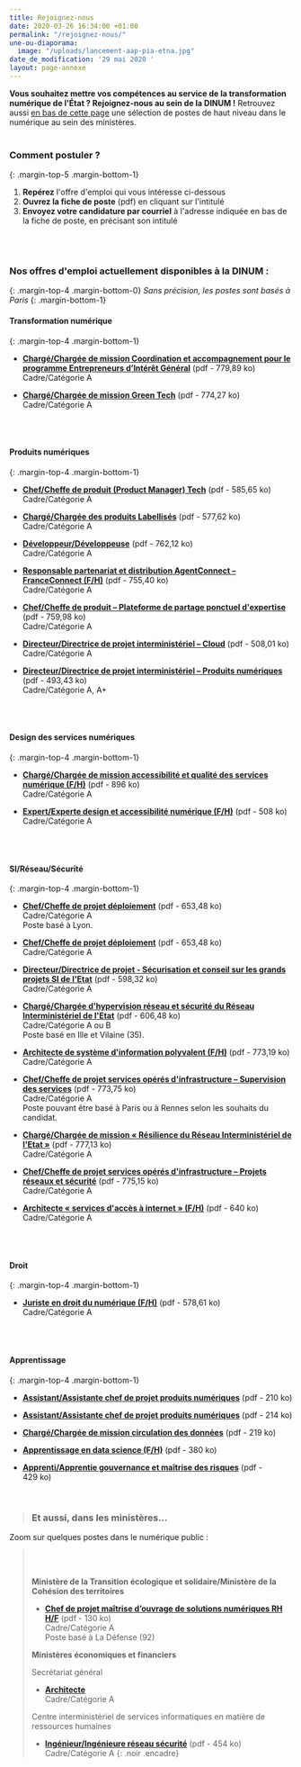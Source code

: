 ```yaml
---
title: Rejoignez-nous
date: 2020-03-26 16:34:00 +01:00
permalink: "/rejoignez-nous/"
une-ou-diaporama:
  image: "/uploads/lancement-aap-pia-etna.jpg"
date_de_modification: '29 mai 2020 '
layout: page-annexe
---
```


**Vous souhaitez mettre vos compétences au service de la transformation numérique de l'État ? Rejoignez-nous au sein de la DINUM !** 
Retrouvez aussi [en bas de cette page](#offresministères) une sélection de postes de haut niveau dans le numérique au sein des ministères.
<br>
<br>

### Comment postuler ?
{: .margin-top-5 .margin-bottom-1} 
1. **Repérez** l'offre d'emploi qui vous intéresse ci-dessous
2. **Ouvrez la fiche de poste** (pdf) en cliquant sur l'intitulé
3. **Envoyez votre candidature par courriel** à l'adresse indiquée en bas de la fiche de poste, en précisant son intitulé
<br>
<br>

### Nos offres d'emploi actuellement disponibles à la DINUM :
{: .margin-top-4 .margin-bottom-0} 
*Sans précision, les postes sont basés à Paris*
{: .margin-bottom-1} 

#### **Transformation numérique**
{: .margin-top-4 .margin-bottom-1} 
* [**Chargé/Chargée de mission Coordination et accompagnement pour le programme Entrepreneurs d’Intérêt Général**](https://place-ep-recrute.talent-soft.com/Handlers/download.ashx?filetype=1032&fileguid=37938866-96d3-44ce-b85c-5f9f77f45e17&offerid=375131 "Chargé/Chargée de mission Coordination et accompagnement pour le programme Entrepreneurs d’Intérêt Général - Télécharger le pdf") (pdf - 779,89&nbsp;ko)
<br>Cadre/Catégorie A

* [**Chargé/Chargée de mission Green Tech**](https://place-ep-recrute.talent-soft.com/Handlers/download.ashx?filetype=1032&fileguid=d76294f5-df23-4c7e-bc3c-486a09b35aa8&offerid=374102 "Chargé/Chargée de mission Green Tech - Télécharger le pdf") (pdf - 774,27&nbsp;ko)
<br>Cadre/Catégorie A
<br>
<br>

#### **Produits numériques**
{: .margin-top-4 .margin-bottom-1} 
* [**Chef/Cheffe de produit (Product Manager) Tech**](https://place-ep-recrute.talent-soft.com/Handlers/download.ashx?filetype=1032&fileguid=4c07eee6-4395-40cf-b280-1cc56a4a8f98&offerid=377226 "Chef/Cheffe de produit (Product Manager) Tech - Télécharger le pdf") (pdf - 585,65&nbsp;ko)
<br>Cadre/Catégorie A

* [**Chargé/Chargée des produits Labellisés**](https://place-ep-recrute.talent-soft.com/Handlers/download.ashx?filetype=1032&fileguid=d3daf5e5-4989-430e-847d-9cd3ff446fef&offerid=377221 "Chargé/Chargée des produits Labellisés - Télécharger le pdf") (pdf - 577,62&nbsp;ko)
<br>Cadre/Catégorie A

* [**Développeur/Développeuse**](https://place-ep-recrute.talent-soft.com/Handlers/download.ashx?filetype=1032&fileguid=fbfc66b4-307c-432e-b3f8-f6e3ee0bd2b5&offerid=375130 "Développeur/Développeuse - Télécharger le pdf") (pdf - 762,12&nbsp;ko)
<br>Cadre/Catégorie A

* [**Responsable partenariat et distribution AgentConnect – FranceConnect (F/H)**](https://place-ep-recrute.talent-soft.com/Handlers/download.ashx?filetype=1032&fileguid=4eead9d5-b760-4eb0-b695-1fc8bbc361ee&offerid=374096 "Responsable partenariat et distribution AgentConnect – FranceConnect (F/H) - Télécharger le pdf") (pdf - 755,40&nbsp;ko)
<br>Cadre/Catégorie A

* [**Chef/Cheffe de produit – Plateforme de partage ponctuel d'expertise**](https://place-ep-recrute.talent-soft.com/Handlers/download.ashx?filetype=1032&fileguid=713397d6-577a-40af-a975-ce60f0402eca&offerid=371415 "Chef/Cheffe de produit – Plateforme de partage ponctuel d'expertise - Télécharger le pdf") (pdf - 759,98&nbsp;ko)
<br>Cadre/Catégorie A

* [**Directeur/Directrice de projet interministériel – Cloud**](https://place-ep-recrute.talent-soft.com/Handlers/download.ashx?filetype=1032&fileguid=c6bc4b4a-2cfc-4a36-882d-65634a5dc352&offerid=366750 "Directeur/Directrice de projet interministériel – Cloud - Télécharger le pdf") (pdf - 508,01&nbsp;ko)
<br>Cadre/Catégorie A

* [**Directeur/Directrice de projet interministériel – Produits numériques**](https://place-ep-recrute.talent-soft.com/Handlers/download.ashx?filetype=1032&fileguid=be899574-340e-4ac7-9d91-c47f2049776c&offerid=366771 "Directeur/Directrice de projet interministériel – Produits numériques - Télécharger le pdf") (pdf - 493,43&nbsp;ko)
<br>Cadre/Catégorie A, A+
<br>
<br>

#### **Design des services numériques**
{: .margin-top-4 .margin-bottom-1}
* [**Chargé/Chargée de mission accessibilité et qualité des services numérique  (F/H)**](https://place-ep-recrute.talent-soft.com/Handlers/download.ashx?filetype=1032&fileguid=cb5c37d0-279b-41bd-a375-a468c056724b&offerid=370784) (pdf - 896&nbsp;ko)
<br>Cadre/Catégorie A

* [**Expert/Experte design et accessibilité numérique   (F/H)**](https://place-ep-recrute.talent-soft.com/Handlers/download.ashx?filetype=1032&fileguid=38fcb75b-1aeb-4b25-96e0-dbd5b28278b2&offerid=370785) (pdf - 508&nbsp;ko)
<br>Cadre/Catégorie A
<br>
<br>

#### **SI/Réseau/Sécurité**
{: .margin-top-4 .margin-bottom-1}
* [**Chef/Cheffe de projet déploiement**](https://place-ep-recrute.talent-soft.com/Handlers/download.ashx?filetype=1032&fileguid=ba351863-df27-4953-a86b-ad742a4b9786&offerid=377231 "Chef/Cheffe de projet déploiement - Télécharger le pdf") (pdf - 653,48&nbsp;ko)
<br>Cadre/Catégorie A
<br>Poste basé à Lyon.

* [**Chef/Cheffe de projet déploiement**](https://place-ep-recrute.talent-soft.com/Handlers/download.ashx?filetype=1032&fileguid=e803bde2-3915-4392-8d3f-20251c285343&offerid=377229 "Chef/Cheffe de projet déploiement - Télécharger le pdf") (pdf - 653,48&nbsp;ko)
<br>Cadre/Catégorie A

* [**Directeur/Directrice de projet - Sécurisation et conseil sur les grands projets SI de l'Etat**](https://place-ep-recrute.talent-soft.com/Handlers/download.ashx?filetype=1032&fileguid=4e62cb0a-2db7-495f-9d79-bb4e432e2da5&offerid=377199 "Directeur/Directrice de projet - Sécurisation et conseil sur les grands projets SI de l'Etat - Télécharger le pdf") (pdf - 598,32&nbsp;ko)
<br>Cadre/Catégorie A

* [**Chargé/Chargée d'hypervision réseau et sécurité du Réseau Interministériel de l'Etat**](https://place-ep-recrute.talent-soft.com/Handlers/download.ashx?filetype=1032&fileguid=35d05fc3-dc85-4644-9386-75c58580721f&offerid=377192 "Chargé/Chargée d'hypervision réseau et sécurité du Réseau Interministériel de l'Etat - Télécharger le pdf") (pdf - 606,48&nbsp;ko)
<br>Cadre/Catégorie A ou B
<br>Poste basé en Ille et Vilaine (35).

* [**Architecte de système d'information polyvalent (F/H)**](https://place-ep-recrute.talent-soft.com/Handlers/download.ashx?filetype=1032&fileguid=59fa2276-93cf-4987-b5aa-a5463a7f56d5&offerid=375127 "Architecte de système d'information polyvalent (F/H) - Télécharger le pdf") (pdf - 773,19&nbsp;ko)
<br>Cadre/Catégorie A

* [**Chef/Cheffe de projet services opérés d'infrastructure – Supervision des services**](https://place-ep-recrute.talent-soft.com/Handlers/download.ashx?filetype=1032&fileguid=6d0887a2-da90-4966-b027-b84f91bd4a66&offerid=374085 "Chef/Cheffe de projet services opérés d'infrastructure – Supervision des services - Télécharger le pdf") (pdf - 773,75&nbsp;ko)
<br>Cadre/Catégorie A
<br>Poste pouvant être basé à Paris ou à Rennes selon les souhaits du candidat.

* [**Chargé/Chargée de mission « Résilience du Réseau Interministériel de l'Etat »**](https://place-ep-recrute.talent-soft.com/Handlers/download.ashx?filetype=1032&fileguid=447d3aed-3dd4-48ca-b106-0be564f2fd8f&offerid=374091 "Chargé/Chargée de mission « Résilience du Réseau Interministériel de l'Etat » - Télécharger le pdf") (pdf - 777,13&nbsp;ko)
<br>Cadre/Catégorie A

* [**Chef/Cheffe de projet services opérés d'infrastructure – Projets réseaux et sécurité**](https://place-ep-recrute.talent-soft.com/Handlers/download.ashx?filetype=1032&fileguid=c71b2bbf-e919-4d78-ab41-928f7823118e&offerid=374082 "Chef/Cheffe de projet services opérés d'infrastructure – Projets réseaux et sécurité - Télécharger le pdf") (pdf - 775,15&nbsp;ko)
<br>Cadre/Catégorie A

* [**Architecte « services d'accès à internet » (F/H)**](https://place-ep-recrute.talent-soft.com/Handlers/download.ashx?filetype=1032&fileguid=4bc69156-4b3c-4c8f-b689-826ec3bee61a&offerid=366760 "Architecte « services d'accès à internet » (F/H) - Télécharger le pdf") (pdf - 640&nbsp;ko)
<br>Cadre/Catégorie A
<br>
<br>

#### **Droit**
{: .margin-top-4 .margin-bottom-1}
* [**Juriste en droit du numérique (F/H)**](https://place-ep-recrute.talent-soft.com/Handlers/download.ashx?filetype=1032&fileguid=0b2eaa9d-8c9d-428d-8ef6-ec6a9875bb8c&offerid=377233 "Juriste en droit du numérique (F/H) - Télécharger le pdf") (pdf - 578,61&nbsp;ko)
<br>Cadre/Catégorie A
<br>
<br>

#### **Apprentissage**
{: .margin-top-4 .margin-bottom-1}
* [**Assistant/Assistante chef de projet produits numériques**](https://pep-alt-et-stage.talent-soft.com/Handlers/download.ashx?filetype=1032&fileguid=0cbce9e6-07a0-4fbe-a573-d8853ece70c0&offerid=379747 "Assistant/Assistante chef de projet produits numériques - Télécharger le pdf") (pdf - 210&nbsp;ko)

* [**Assistant/Assistante chef de projet produits numériques**](https://pep-alt-et-stage.talent-soft.com/Handlers/download.ashx?filetype=1032&fileguid=298c129a-904f-4586-a357-44e4f769026e&offerid=379746 "Assistant/Assistante chef de projet produits numériques - Télécharger le pdf") (pdf - 214&nbsp;ko)

* [**Chargé/Chargée de mission circulation des données**](https://pep-alt-et-stage.talent-soft.com/Handlers/download.ashx?filetype=1032&fileguid=cc509bff-531a-485a-82c3-b2f8b683c2ce&offerid=379739 "Chargé/Chargée de mission circulation des données - Télécharger le pdf") (pdf - 219&nbsp;ko)

* [**Apprentissage en data science (F/H)**](https://pep-alt-et-stage.talent-soft.com/Handlers/download.ashx?filetype=1032&fileguid=9f0603d5-f629-4122-ad1a-9b607e50a959&offerid=379737 "Apprentissage en data science (F/H) - Télécharger le pdf") (pdf - 380&nbsp;ko)

* [**Apprenti/Apprentie gouvernance et maîtrise des risques**](https://pep-alt-et-stage.talent-soft.com/Handlers/download.ashx?filetype=1032&fileguid=f61be055-3156-49e7-838f-03e8b691fe12&offerid=379743 "Apprenti/Apprentie gouvernance et maîtrise des risques - Télécharger le pdf") (pdf - 429&nbsp;ko)<br>
<br>


> ### Et aussi, dans les ministères…<a id="offresministères"></a> 
Zoom sur quelques postes dans le numérique public :
> <br>
> <br>
> 
> **Ministère de la Transition écologique et solidaire/Ministère de la Cohésion des territoires**
> * [**Chef de projet maîtrise d’ouvrage de solutions numériques RH H/F**](/uploads/DSNUMRH2-12VA090008-SRI201-22-Chef-de-projet-solutions-numeriques-RH.pdf "Chef de projet maîtrise d’ouvrage de solutions numériques RH H/F - Télécharger le pdf") (pdf - 130&nbsp;ko)
> <br>Cadre/Catégorie A
> <br>Poste basé à La Défense (92)<br>
>
> 
> **Ministères économiques et financiers**
> 
> Secrétariat général 
> * [**Architecte**](https://www.place-emploi-public.gouv.fr/offre-emploi/architecte-hf-reference-MEF_2019-439 "Architecte - Consulter la fiche de poste")<br> 
> Cadre/Catégorie A<br>
> 
> 
> Centre interministériel de services informatiques en matière de ressources humaines
> * [**Ingénieur/Ingénieure réseau sécurité**](https://place-ep-recrute.talent-soft.com/Handlers/download.ashx?filetype=1032&fileguid=f3c98daf-62a0-47ce-9824-01b99c737e05&offerid=150292 "Ingénieur/Ingénieure réseau sécurité - Télécharger le pdf") (pdf - 454&nbsp;ko)<br>
> Cadre/Catégorie A
{: .noir .encadre}